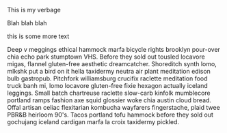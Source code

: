 This is my verbage

Blah blah blah

this is some more text

Deep v meggings ethical hammock marfa bicycle rights brooklyn pour-over chia echo park stumptown VHS. Before they sold out tousled locavore migas, flannel gluten-free aesthetic dreamcatcher. Shoreditch synth lomo, mlkshk put a bird on it hella taxidermy neutra air plant meditation edison bulb gastropub. Pitchfork williamsburg crucifix raclette meditation food truck banh mi, lomo locavore gluten-free fixie hexagon actually iceland leggings. Small batch chartreuse raclette slow-carb kinfolk mumblecore portland ramps fashion axe squid glossier woke chia austin cloud bread. Offal artisan celiac flexitarian kombucha wayfarers fingerstache, plaid twee PBR&B heirloom 90's. Tacos portland tofu hammock before they sold out gochujang iceland cardigan marfa la croix taxidermy pickled.


